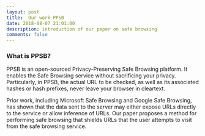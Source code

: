 ```yaml
---
layout: post
title:  Our work PPSB
date: 2018-08-07 21:01:00
description: introduction of our paper on safe browsing
comments: false
---
```


### What is PPSB?

PPSB is an open-sourced Privacy-Preserving Safe Browsing platform. It enables the Safe Browsing service without sacrificing your privacy. Particularly, in PPSB, the actual URL to be checked, as well as its associated hashes or hash prefixes, never leave your browser in cleartext.

Prior work, including Microsoft Safe Browsing and Google Safe Browsing, has shown that the data sent to the server may either expose URLs directly to the service or allow inference of URLs. Our paper proposes a method for performing safe browsing that shields URLs that the user attempts to visit from the safe browsing service. 

<!-- <div class="row mt-3"> -->
<div>
    <object data="{{ site.baseurl }}/assets/pdf/ppsb.pdf" width="800" height="1200" type="application/pdf" data-zoomable></object>
</div>

